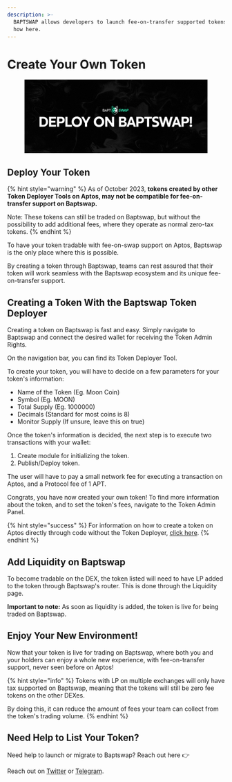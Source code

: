 ```yaml
---
description: >-
  BAPTSWAP allows developers to launch fee-on-transfer supported tokens. Learn
  how here.
---
```


# Create Your Own Token

<figure><img src=".gitbook/assets/DeployOnBaptSwap.png" alt=""><figcaption></figcaption></figure>

## Deploy Your Token

{% hint style="warning" %}
As of October 2023, **tokens created by other Token Deployer Tools on Aptos, may not be compatible for fee-on-transfer support on Baptswap.**

Note: These tokens can still be traded on Baptswap, but without the possibility to add additional fees, where they operate as normal zero-tax tokens.
{% endhint %}

To have your token tradable with fee-on-swap support on Aptos, Baptswap is the only place where this is possible.

By creating a token through Baptswap, teams can rest assured that their token will work seamless with the Baptswap ecosystem and its unique fee-on-transfer support.

## Creating a Token With the Baptswap Token Deployer

Creating a token on Baptswap is fast and easy. Simply navigate to Baptswap and connect the desired wallet for receiving the Token Admin Rights.&#x20;

On the navigation bar, you can find its Token Deployer Tool.

To create your token, you will have to decide on a few parameters for your token's information:

* Name of the Token (Eg. Moon Coin)
* Symbol (Eg. MOON)
* Total Supply (Eg. 1000000)
* Decimals (Standard for most coins is 8)
* Monitor Supply (If unsure, leave this on true)

Once the token's information is decided, the next step is to execute two transactions with your wallet:

1. Create module for initializing the token.
2. Publish/Deploy token.

The user will have to pay a small network fee for executing a transaction on Aptos, and a Protocol fee of 1 APT.

Congrats, you have now created your own token! To find more information about the token, and to set the token's fees, navigate to the Token Admin Panel.

{% hint style="success" %}
For information on how to create a token on Aptos directly through code without the Token Deployer, [click here](https://aptos.dev/tutorials/your-first-coin/).
{% endhint %}

## Add Liquidity on Baptswap

To become tradable on the DEX, the token listed will need to have LP added to the token through Baptswap's router. This is done through the Liquidity page.

**Important to note:** As soon as liquidity is added, the token is live for being traded on Baptswap.

## Enjoy Your New Environment!

Now that your token is live for trading on Baptswap, where both you and your holders can enjoy a whole new experience, with fee-on-transfer support, never seen before on Aptos!

{% hint style="info" %}
Tokens with LP on multiple exchanges will only have tax supported on Baptswap, meaning that the tokens will still be zero fee tokens on the other DEXes.

By doing this, it can reduce the amount of fees your team can collect from the token's trading volume.
{% endhint %}

## Need Help to List Your Token?

Need help to launch or migrate to Baptswap? Reach out here 👉

Reach out on [Twitter](https://x.com/baptswap) or [Telegram](https://t.me/baptswap).
